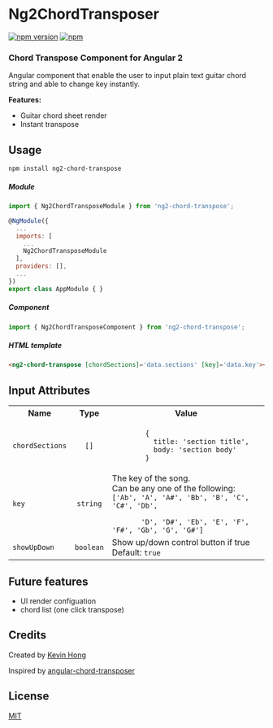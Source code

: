 # Ng2ChordTransposer
[![npm version](https://badge.fury.io/js/ng2-chord-transpose.svg)](https://badge.fury.io/js/ng2-chord-transpose.svg) [![npm](https://img.shields.io/npm/dm/ng2-chord-transpose.svg)](https://www.npmjs.com/package/ng2-chord-transpose)

### Chord Transpose Component for Angular 2

Angular component that enable the user to input plain text guitar chord string and able to change key instantly.

**Features:**
* Guitar chord sheet render
* Instant transpose

## Usage
```
npm install ng2-chord-transpose
```

##### Module

```js
import { Ng2ChordTransposeModule } from 'ng2-chord-transpose';

@NgModule({
  ...
  imports: [
    ...
    Ng2ChordTransposeModule
  ],
  providers: [],
  ...
})
export class AppModule { }
```

##### Component

```js
import { Ng2ChordTransposeComponent } from 'ng2-chord-transpose';
```
##### HTML template

```html
<ng2-chord-transpose [chordSections]='data.sections' [key]='data.key'></ng2-chord-transpose>
```

## Input Attributes

<table>
  <tbody>
    <tr>
      <th>Name</th>
      <th align="center">Type</th>
      <th align="center">Value</th>
    </tr>
    <tr>
      <td><code>chordSections</code></td>
      <td align="center"><code>[]</code></td>
      <td align="left">
        <code>
        {
          title: 'section title',
          body: 'section body'
        }
        </code>
      </td>
    </tr>
    <tr>
      <td><code>key</code></td>
      <td align="center"><code>string</code></td>
      <td align="left">The key of the song.<br>
      Can be any one of the following:<br>
      <code>['Ab', 'A', 'A#', 'Bb', 'B', 'C', 'C#', 'Db',<br>
       'D', 'D#', 'Eb', 'E', 'F', 'F#', 'Gb', 'G', 'G#']</code>
      </td>
    </tr>
    <tr>
      <td><code>showUpDown</code></td>
      <td align="center"><code>boolean</code></td>
      <td align="left">Show up/down control button if true<br>
      Default: <code>true</code>
      </td>
    </tr>
  </tbody>
</table>

## Future features
* UI render configuation
* chord list (one click transpose)

## Credits
Created by [Kevin Hong](https://github.com/KevinHong913)

Inspired by [angular-chord-transposer](https://github.com/hrgui/angular-chord-transposer)

## License
 [MIT](/LICENSE)
